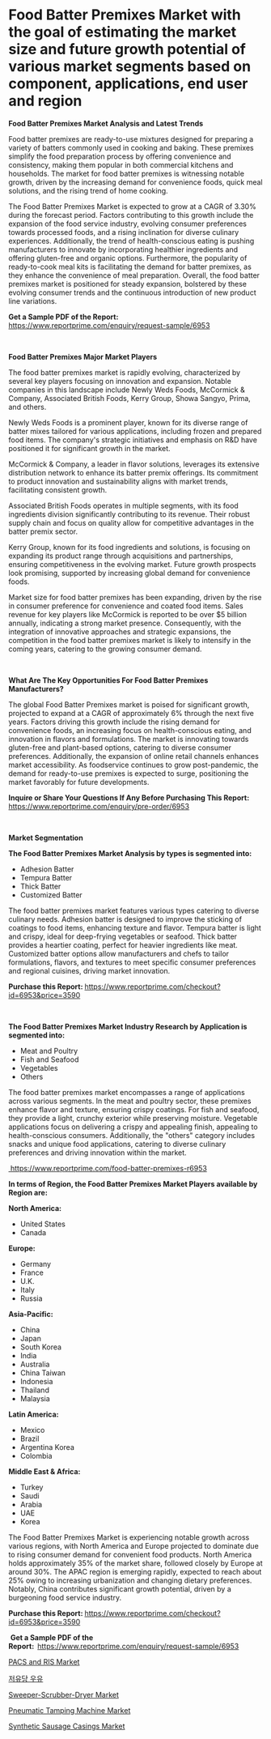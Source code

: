<p><h1>Food Batter Premixes Market with the goal of estimating the market size and future growth potential of various market segments based on component, applications, end user and region</h1></p><p><strong>Food Batter Premixes Market Analysis and Latest Trends</strong></p>
<p><p>Food batter premixes are ready-to-use mixtures designed for preparing a variety of batters commonly used in cooking and baking. These premixes simplify the food preparation process by offering convenience and consistency, making them popular in both commercial kitchens and households. The market for food batter premixes is witnessing notable growth, driven by the increasing demand for convenience foods, quick meal solutions, and the rising trend of home cooking.</p><p>The Food Batter Premixes Market is expected to grow at a CAGR of 3.30% during the forecast period. Factors contributing to this growth include the expansion of the food service industry, evolving consumer preferences towards processed foods, and a rising inclination for diverse culinary experiences. Additionally, the trend of health-conscious eating is pushing manufacturers to innovate by incorporating healthier ingredients and offering gluten-free and organic options. Furthermore, the popularity of ready-to-cook meal kits is facilitating the demand for batter premixes, as they enhance the convenience of meal preparation. Overall, the food batter premixes market is positioned for steady expansion, bolstered by these evolving consumer trends and the continuous introduction of new product line variations.</p></p>
<p><strong>Get a Sample PDF of the Report:&nbsp;</strong> <a href="https://www.reportprime.com/enquiry/request-sample/6953">https://www.reportprime.com/enquiry/request-sample/6953</a></p>
<p>&nbsp;</p>
<p><strong>Food Batter Premixes Major Market Players</strong></p>
<p><p>The food batter premixes market is rapidly evolving, characterized by several key players focusing on innovation and expansion. Notable companies in this landscape include Newly Weds Foods, McCormick & Company, Associated British Foods, Kerry Group, Showa Sangyo, Prima, and others.</p><p>Newly Weds Foods is a prominent player, known for its diverse range of batter mixes tailored for various applications, including frozen and prepared food items. The company's strategic initiatives and emphasis on R&D have positioned it for significant growth in the market.</p><p>McCormick & Company, a leader in flavor solutions, leverages its extensive distribution network to enhance its batter premix offerings. Its commitment to product innovation and sustainability aligns with market trends, facilitating consistent growth.</p><p>Associated British Foods operates in multiple segments, with its food ingredients division significantly contributing to its revenue. Their robust supply chain and focus on quality allow for competitive advantages in the batter premix sector.</p><p>Kerry Group, known for its food ingredients and solutions, is focusing on expanding its product range through acquisitions and partnerships, ensuring competitiveness in the evolving market. Future growth prospects look promising, supported by increasing global demand for convenience foods.</p><p>Market size for food batter premixes has been expanding, driven by the rise in consumer preference for convenience and coated food items. Sales revenue for key players like McCormick is reported to be over $5 billion annually, indicating a strong market presence. Consequently, with the integration of innovative approaches and strategic expansions, the competition in the food batter premixes market is likely to intensify in the coming years, catering to the growing consumer demand.</p></p>
<p>&nbsp;</p>
<p><strong>What Are The Key Opportunities For Food Batter Premixes Manufacturers?</strong></p>
<p><p>The global Food Batter Premixes market is poised for significant growth, projected to expand at a CAGR of approximately 6% through the next five years. Factors driving this growth include the rising demand for convenience foods, an increasing focus on health-conscious eating, and innovation in flavors and formulations. The market is innovating towards gluten-free and plant-based options, catering to diverse consumer preferences. Additionally, the expansion of online retail channels enhances market accessibility. As foodservice continues to grow post-pandemic, the demand for ready-to-use premixes is expected to surge, positioning the market favorably for future developments.</p></p>
<p><strong>Inquire or Share Your Questions If Any Before Purchasing This Report:</strong> <a href="https://www.reportprime.com/enquiry/pre-order/6953">https://www.reportprime.com/enquiry/pre-order/6953</a></p>
<p>&nbsp;</p>
<p><strong>Market Segmentation</strong></p>
<p><strong>The Food Batter Premixes Market Analysis by types is segmented into:</strong></p>
<p><ul><li>Adhesion Batter</li><li>Tempura Batter</li><li>Thick Batter</li><li>Customized Batter</li></ul></p>
<p><p>The food batter premixes market features various types catering to diverse culinary needs. Adhesion batter is designed to improve the sticking of coatings to food items, enhancing texture and flavor. Tempura batter is light and crispy, ideal for deep-frying vegetables or seafood. Thick batter provides a heartier coating, perfect for heavier ingredients like meat. Customized batter options allow manufacturers and chefs to tailor formulations, flavors, and textures to meet specific consumer preferences and regional cuisines, driving market innovation.</p></p>
<p><strong>Purchase this Report:&nbsp;</strong><a href="https://www.reportprime.com/checkout?id=6953&price=3590">https://www.reportprime.com/checkout?id=6953&price=3590</a></p>
<p>&nbsp;</p>
<p><strong>The Food Batter Premixes Market Industry Research by Application is segmented into:</strong></p>
<p><ul><li>Meat and Poultry</li><li>Fish and Seafood</li><li>Vegetables</li><li>Others</li></ul></p>
<p><p>The food batter premixes market encompasses a range of applications across various segments. In the meat and poultry sector, these premixes enhance flavor and texture, ensuring crispy coatings. For fish and seafood, they provide a light, crunchy exterior while preserving moisture. Vegetable applications focus on delivering a crispy and appealing finish, appealing to health-conscious consumers. Additionally, the "others" category includes snacks and unique food applications, catering to diverse culinary preferences and driving innovation within the market.</p></p>
<p><a href="https://www.reportprime.com/food-batter-premixes-r6953">&nbsp;https://www.reportprime.com/food-batter-premixes-r6953</a></p>
<p><strong>In terms of Region, the Food Batter Premixes Market Players available by Region are:</strong></p>
<p>
    <p> <strong> North America: </strong>
        <ul>
            <li>United States</li>
            <li>Canada</li>
        </ul>
        </p> 
    <p> <strong> Europe: </strong>
        <ul>
            <li>Germany</li>
            <li>France</li>
            <li>U.K.</li>
            <li>Italy</li>
            <li>Russia</li>
        </ul>
        </p> 
    <p> <strong> Asia-Pacific: </strong>
        <ul>
            <li>China</li>
            <li>Japan</li>
            <li>South Korea</li>
            <li>India</li>
            <li>Australia</li>
            <li>China Taiwan</li>
            <li>Indonesia</li>
            <li>Thailand</li>
            <li>Malaysia</li>
        </ul>
        </p> 
    <p> <strong> Latin America: </strong>
        <ul>
            <li>Mexico</li>
            <li>Brazil</li>
            <li>Argentina Korea</li>
            <li>Colombia</li>
        </ul>
        </p> 
    <p> <strong> Middle East & Africa: </strong>
        <ul>
            <li>Turkey</li>
            <li>Saudi</li>
            <li>Arabia</li>
            <li>UAE</li>
            <li>Korea</li>
        </ul>
    </p>
    </p>
<p><p>The Food Batter Premixes Market is experiencing notable growth across various regions, with North America and Europe projected to dominate due to rising consumer demand for convenient food products. North America holds approximately 35% of the market share, followed closely by Europe at around 30%. The APAC region is emerging rapidly, expected to reach about 25% owing to increasing urbanization and changing dietary preferences. Notably, China contributes significant growth potential, driven by a burgeoning food service industry.</p></p>
<p><strong>Purchase this Report: </strong><a href="https://www.reportprime.com/checkout?id=6953&price=3590">https://www.reportprime.com/checkout?id=6953&price=3590</a></p>
<p>&nbsp;<strong>Get a Sample PDF of the Report:&nbsp;&nbsp;</strong><a href="https://www.reportprime.com/enquiry/request-sample/6953">https://www.reportprime.com/enquiry/request-sample/6953</a></p>
<p><strong></strong></p>
<p><p><a href="https://www.linkedin.com/pulse/global-market-pulse-trends-growth-analysis-pacs-ris-forecasted-9tm7c?trackingId=%2FyjpTH1MQXK4uEH3MvBQqg%3D%3D">PACS and RIS Market</a></p><p><a href="https://github.com/sougarounis/Market-Research-Report-List-6/blob/main/11613664876.md">저유당 우유</a></p><p><a href="https://issuu.com/reportprime-2/docs/sweeper-scrubber-dryer-market-size-_2bbce172ca7752">Sweeper-Scrubber-Dryer Market</a></p><p><a href="https://medium.com/@hsjri2637/global-pneumatic-tamping-machine-market-analysis-trends-forecasts-and-growth-opportunities-d40ead71c68e">Pneumatic Tamping Machine Market</a></p><p><a href="https://issuu.com/reportprime-2/docs/synthetic-sausage-casings-market-si_8adf058b719c3c">Synthetic Sausage Casings Market</a></p></p>